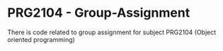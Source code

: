 # PRG2104 - Group-Assignment
There is code related to group assignment for subject PRG2104 (Object oriented programming)
